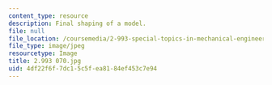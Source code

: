 ```yaml
---
content_type: resource
description: Final shaping of a model.
file: null
file_location: /coursemedia/2-993-special-topics-in-mechanical-engineering-the-art-and-science-of-boat-design-january-iap-2007/4df22f6f7dc15c5fea8184ef453c7e94_2993070.jpg
file_type: image/jpeg
resourcetype: Image
title: 2.993 070.jpg
uid: 4df22f6f-7dc1-5c5f-ea81-84ef453c7e94
---
```

